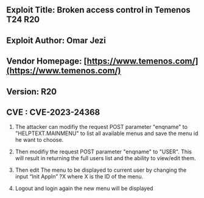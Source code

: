 ## Exploit Title: Broken access control in Temenos T24 R20
## Exploit Author: Omar Jezi
## Vendor Homepage: [https://www.temenos.com/](https://www.temenos.com/)
## Version: R20
## CVE : CVE-2023-24368

1) The attacker can modifiy the request POST parameter "enqname" to "HELPTEXT.MAINMENU" to list all available menus and save the menu id he want to choose.

2) Then modifiy the request POST parameter "enqname" to "USER". This will result in returning the full users list and the ability to view/edit them.

3) Then edit The menu to be displayed to current user by changing the input “Init Appln” ?X where X is the ID of the menu.

4) Logout and login again the new menu will be displayed
